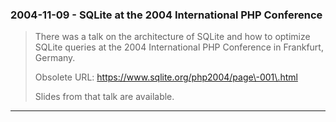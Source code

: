 ### 2004\-11\-09 \- SQLite at the 2004 International PHP Conference


> There was a talk on the architecture of SQLite and how to optimize
>  SQLite queries at the 2004 International PHP Conference in Frankfurt,
>  Germany.  
> 
>  Obsolete URL: https://www.sqlite.org/php2004/page\-001\.html   
> 
>  Slides from that talk are available.



---

